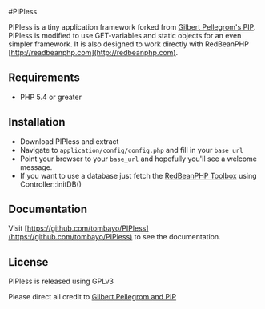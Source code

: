 #PIPless

PIPless is a tiny application framework forked from [Gilbert Pellegrom's PIP](http://gilbitron.github.com/PIP/). PIPless is modified to use GET-variables and static objects for an even simpler framework. It is also designed to work directly with RedBeanPHP [http://readbeanphp.com](http://redbeanphp.com).

## Requirements

* PHP 5.4 or greater

## Installation

* Download PIPless and extract
* Navigate to `application/config/config.php` and fill in your `base_url`
* Point your browser to your `base_url` and hopefully you'll see a welcome message.
* If you want to use a database just fetch the [RedBeanPHP Toolbox](http://redbeanphp.com/api/class-RedBeanPHP.ToolBox.html) using Controller::initDB()

## Documentation

Visit [https://github.com/tombayo/PIPless](https://github.com/tombayo/PIPless) to see the documentation.

## License

PIPless is released using GPLv3

Please direct all credit to [Gilbert Pellegrom and PIP](http://gilbitron.github.com/PIP/)
